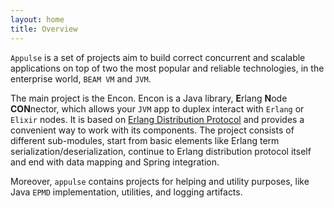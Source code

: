 ```yaml
---
layout: home
title: Overview
---
```


`Appulse` is a set of projects aim to build correct concurrent and scalable applications on top of two the most popular and reliable technologies, in the enterprise world, `BEAM VM` and `JVM`.

The main project is the Encon. Encon is a Java library, **E**rlang **N**ode **CON**nector, which allows your `JVM` app to duplex interact with `Erlang` or `Elixir` nodes. It is based on [Erlang Distribution Protocol](http://erlang.org/doc/apps/erts/erl_dist_protocol.html) and provides a convenient way to work with its components. The project consists of different sub-modules, start from basic elements like Erlang term serialization/deserialization, continue to Erlang distribution protocol itself and end with data mapping and Spring integration.

Moreover, `appulse` contains projects for helping and utility purposes, like Java `EPMD` implementation, utilities, and logging artifacts.
